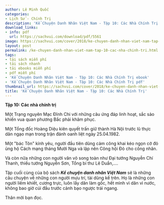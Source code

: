```yaml
---
author: Lê Minh Quốc
categories:
- Lịch Sử - Chính Trị
description: 'Kể Chuyện Danh Nhân Việt Nam - Tập 10: Các Nhà Chính Trị'
download_links:
- info: pdf
  url: https://sachvui.com/download/pdf/5561
image: https://sachvui.com/cover/2018/ke-chuyen-danh-nhan-viet-nam-tap-10-cac-nha-chinh-tri.jpg
layout: post
permalink: /ke-chuyen-danh-nhan-viet-nam-tap-10-cac-nha-chinh-tri.html
tags:
- tải sách miễn phí
- tải sách nhanh
- tải ebooks miễn phí
- pdf miễn phí
- 'Kể Chuyện Danh Nhân Việt Nam - Tập 10: Các Nhà Chính Trị ebook'
- 'Kể Chuyện Danh Nhân Việt Nam - Tập 10: Các Nhà Chính Trị pdf'
thumbnail_url: https://sachvui.com/cover/2018/ke-chuyen-danh-nhan-viet-nam-tap-10-cac-nha-chinh-tri.jpg
title: 'Kể Chuyện Danh Nhân Việt Nam - Tập 10: Các Nhà Chính Trị'
---
```


 <div class="item-desc text-justify"> <p><strong>Tập 10: Các nhà chính trị</strong></p><p>Một Trạng nguyên Mạc Đĩnh Chi với những câu ứng đáp linh hoạt, sắc sảo khiến vua quan phương Bắc phải khâm phục.</p><p>Một Tổng đốc Hoàng Diệu kiên quyết trấn giữ thành Hà Nội trước lũ thực dân ngạo mạn trong trận đánh oanh liệt ngày 25.04.1982.</p><p>Một "bác Tôn" kính yêu, người đầu tiên dũng cảm công khai kéo ngọn cờ đỏ ủng hộ Cách mạng tháng Mười Nga và lập nên Công hội Đỏ cho công nhân.</p><p>Và còn nữa những con người văn võ song toàn như Đại tướng Nguyễn Chí Thanh, thiếu tướng Nguyễn Sơn, Tổng bí thư Lê Duẩn,....</p><p>Tập cuối cùng của bộ sách <strong><em>Kể chuyện danh nhân Việt Nam</em></strong> sẽ là những câu chuyện về những con người mưu trí, tài dũng kể trên. Họ là những con người liêm khiết, cương trực, luôn lấy dân làm gốc, hết mình vì dân vì nước, không bao giờ cúi đầu trước cảnh bạo ngược trái ngang.</p><p>Thân mời bạn đọc.</p> </div>